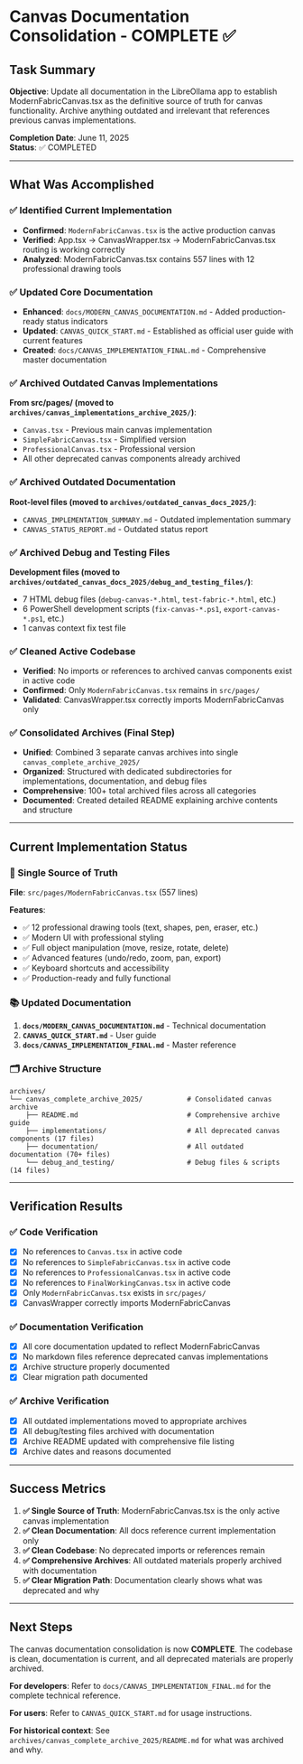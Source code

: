 # Canvas Documentation Consolidation - COMPLETE ✅

## Task Summary
**Objective**: Update all documentation in the LibreOllama app to establish ModernFabricCanvas.tsx as the definitive source of truth for canvas functionality. Archive anything outdated and irrelevant that references previous canvas implementations.

**Completion Date**: June 11, 2025  
**Status**: ✅ COMPLETED

---

## What Was Accomplished

### ✅ Identified Current Implementation
- **Confirmed**: `ModernFabricCanvas.tsx` is the active production canvas
- **Verified**: App.tsx → CanvasWrapper.tsx → ModernFabricCanvas.tsx routing is working correctly
- **Analyzed**: ModernFabricCanvas.tsx contains 557 lines with 12 professional drawing tools

### ✅ Updated Core Documentation
- **Enhanced**: `docs/MODERN_CANVAS_DOCUMENTATION.md` - Added production-ready status indicators
- **Updated**: `CANVAS_QUICK_START.md` - Established as official user guide with current features
- **Created**: `docs/CANVAS_IMPLEMENTATION_FINAL.md` - Comprehensive master documentation

### ✅ Archived Outdated Canvas Implementations
**From src/pages/ (moved to `archives/canvas_implementations_archive_2025/`)**:
- `Canvas.tsx` - Previous main canvas implementation
- `SimpleFabricCanvas.tsx` - Simplified version  
- `ProfessionalCanvas.tsx` - Professional version
- All other deprecated canvas components already archived

### ✅ Archived Outdated Documentation
**Root-level files (moved to `archives/outdated_canvas_docs_2025/`)**:
- `CANVAS_IMPLEMENTATION_SUMMARY.md` - Outdated implementation summary
- `CANVAS_STATUS_REPORT.md` - Outdated status report

### ✅ Archived Debug and Testing Files
**Development files (moved to `archives/outdated_canvas_docs_2025/debug_and_testing_files/`)**:
- 7 HTML debug files (`debug-canvas-*.html`, `test-fabric-*.html`, etc.)
- 6 PowerShell development scripts (`fix-canvas-*.ps1`, `export-canvas-*.ps1`, etc.)
- 1 canvas context fix test file

### ✅ Cleaned Active Codebase
- **Verified**: No imports or references to archived canvas components exist in active code
- **Confirmed**: Only `ModernFabricCanvas.tsx` remains in `src/pages/`
- **Validated**: CanvasWrapper.tsx correctly imports ModernFabricCanvas only

### ✅ Consolidated Archives (Final Step)
- **Unified**: Combined 3 separate canvas archives into single `canvas_complete_archive_2025/`
- **Organized**: Structured with dedicated subdirectories for implementations, documentation, and debug files
- **Comprehensive**: 100+ total archived files across all categories
- **Documented**: Created detailed README explaining archive contents and structure

---

## Current Implementation Status

### 🎯 Single Source of Truth
**File**: `src/pages/ModernFabricCanvas.tsx` (557 lines)

**Features**:
- ✅ 12 professional drawing tools (text, shapes, pen, eraser, etc.)
- ✅ Modern UI with professional styling
- ✅ Full object manipulation (move, resize, rotate, delete)
- ✅ Advanced features (undo/redo, zoom, pan, export)
- ✅ Keyboard shortcuts and accessibility
- ✅ Production-ready and fully functional

### 📚 Updated Documentation
1. **`docs/MODERN_CANVAS_DOCUMENTATION.md`** - Technical documentation
2. **`CANVAS_QUICK_START.md`** - User guide
3. **`docs/CANVAS_IMPLEMENTATION_FINAL.md`** - Master reference

### 🗂️ Archive Structure
```
archives/
└── canvas_complete_archive_2025/           # Consolidated canvas archive
    ├── README.md                           # Comprehensive archive guide
    ├── implementations/                    # All deprecated canvas components (17 files)
    ├── documentation/                      # All outdated documentation (70+ files)
    └── debug_and_testing/                  # Debug files & scripts (14 files)
```

---

## Verification Results

### ✅ Code Verification
- [x] No references to `Canvas.tsx` in active code
- [x] No references to `SimpleFabricCanvas.tsx` in active code  
- [x] No references to `ProfessionalCanvas.tsx` in active code
- [x] No references to `FinalWorkingCanvas.tsx` in active code
- [x] Only `ModernFabricCanvas.tsx` exists in `src/pages/`
- [x] CanvasWrapper correctly imports ModernFabricCanvas

### ✅ Documentation Verification
- [x] All core documentation updated to reflect ModernFabricCanvas
- [x] No markdown files reference deprecated canvas implementations
- [x] Archive structure properly documented
- [x] Clear migration path documented

### ✅ Archive Verification
- [x] All outdated implementations moved to appropriate archives
- [x] All debug/testing files archived with documentation
- [x] Archive README updated with comprehensive file listing
- [x] Archive dates and reasons documented

---

## Success Metrics

1. **✅ Single Source of Truth**: ModernFabricCanvas.tsx is the only active canvas implementation
2. **✅ Clean Documentation**: All docs reference current implementation only
3. **✅ Clean Codebase**: No deprecated imports or references remain
4. **✅ Comprehensive Archives**: All outdated materials properly archived with documentation
5. **✅ Clear Migration Path**: Documentation clearly shows what was deprecated and why

---

## Next Steps

The canvas documentation consolidation is now **COMPLETE**. The codebase is clean, documentation is current, and all deprecated materials are properly archived.

**For developers**: Refer to `docs/CANVAS_IMPLEMENTATION_FINAL.md` for the complete technical reference.

**For users**: Refer to `CANVAS_QUICK_START.md` for usage instructions.

**For historical context**: See `archives/canvas_complete_archive_2025/README.md` for what was archived and why.
